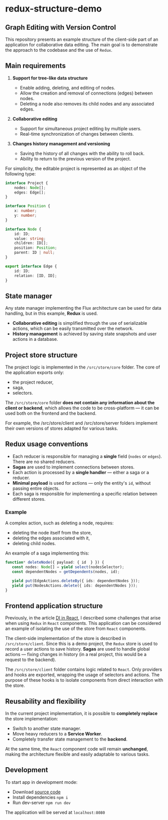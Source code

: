 # redux-structure-demo

## Graph Editing with Version Control

This repository presents an example structure of the client-side part of an application for collaborative data editing. 
The main goal is to demonstrate the approach to the codebase and the use of `Redux`.

## Main requirements

1. **Support for tree-like data structure**
    - Enable adding, deleting, and editing of nodes.
    - Allow the creation and removal of connections (edges) between nodes.
    - Deleting a node also removes its child nodes and any associated edges.

2. **Collaborative editing**
    - Support for simultaneous project editing by multiple users.
    - Real-time synchronization of changes between clients.

3. **Changes history management and versioning**
    - Saving the history of all changes with the ability to roll back.
    - Ability to return to the previous version of the project.

For simplicity, the editable project is represented as an object of the following type:
```typescript
interface Project {
    nodes: Node[];
    edges: Edge[];
}

interface Position {
    x: number;
    y: number;
}

interface Node {
    id: ID;
    value: string;
    children: ID[];
    position: Position;
    parent: ID | null;
}

export interface Edge {
    id: ID;
    relation: [ID, ID];
}
```
## State manager

Any state manager implementing the Flux architecture can be used for data handling, but in this example, **Redux** is used.
- **Collaborative editing** is simplified through the use of serializable actions, which can be easily transmitted over the network.
- **History management** is achieved by saving state snapshots and user actions in a database.

## Project store structure
The project logic is implemented in the `/src/store/core` folder. The core of the application exports only:

- the project reducer,
- saga,
- selectors.

The `/src/store/core` folder **does not contain any information about the client or backend**, which allows the code to
be cross-platform — it can be used both on the frontend and the backend.

For example, the /src/store/client and /src/store/server folders implement their own versions of stores adapted for various tasks.

## Redux usage conventions

- Each reducer is responsible for managing a **single** field (`nodes` or `edges`). There are no
shared reducers.
- **Sagas** are used to implement connections between stores.
- Each action is processed by a **single handler** — either a saga or a reducer.
- **Minimal payload** is used for actions — only the entity's `id`, without passing entire objects.
- Each saga is responsible for implementing a specific relation between different stores.

### Example
A complex action, such as deleting a node, requires:

- deleting the node itself from the store,
- deleting the edges associated with it,
- deleting child nodes.

An example of a saga implementing this:
```typescript
function* deleteNode({ payload: { id  } }) {
   const nodes: Node[] = yield select(nodesSelector);
   const dependentNodes = getDependents(nodes, id);

   yield put(EdgeActions.deleteBy({ ids: dependentNodes }));
   yield put(NodesActions.delete({ ids: dependentNodes }));
}
```

## Frontend application structure

Previously, in the article [DI in React](https://github.com/AdorableRedPanda/di-react-redux), I described some challenges
that arise when using `Redux` in `React` components. This application can be considered an example of isolating the use
of the store from `React` components.

The client-side implementation of the store is described in `/src/store/client`. Since this is a demo project, 
the `Redux` store is used to record a user actions to save history. **Sagas** are used to handle global actions — 
fixing changes in history (in a real project, this would be a request to the backend).

The `/src/store/client` folder contains logic related to `React`. Only providers and hooks are exported, wrapping the 
usage of selectors and actions. The purpose of these hooks is to isolate components from direct interaction with the store.

## Reusability and flexibility

In the current project implementation, it is possible to **completely replace** the store implementation:

- Switch to another state manager.
- Move heavy reducers to a **Service Worker**.
- Completely transfer state management to the **backend**.

At the same time, the `React` component code will remain **unchanged**, making the architecture flexible and easily adaptable to various tasks.

## Development
To start app in development mode:
- Download [source code](https://github.com/AdorableRedPanda/redux-structure-demo)
- Install dependencies `npm i`
- Run dev-server `npm run dev`

The application will be served at `localhost:8080`


